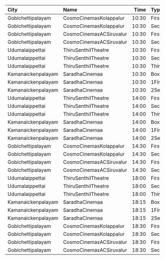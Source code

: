 | City               | Name                    |  Time | Type         | Price | Capacity | Booked |
| :----------------- | :---------------------- | ----: | :----------- | ----: | -------: | -----: |
| Gobichettipalayam  | CosmoCinemasKolappalur  | 10:30 | FirstClass   |  100₹ |      323 |    162 |
| Gobichettipalayam  | CosmoCinemasKolappalur  | 10:30 | SecondClass  |  100₹ |       24 |     12 |
| Gobichettipalayam  | CosmoCinemasACSiruvalur | 10:30 | FirstClass   |  100₹ |      203 |    101 |
| Gobichettipalayam  | CosmoCinemasACSiruvalur | 10:30 | SecondClass  |  100₹ |      103 |     51 |
| Udumalaippettai    | ThiruSenthilTheatre     | 10:30 | First        |  100₹ |      222 |    182 |
| Udumalaippettai    | ThiruSenthilTheatre     | 10:30 | Second       |   70₹ |      114 |    114 |
| Udumalaippettai    | ThiruSenthilTheatre     | 10:30 | Third        |   70₹ |      115 |    115 |
| Kamanaickenpalayam | SaradhaCinemaa          | 10:30 | Box          |  118₹ |       12 |     12 |
| Kamanaickenpalayam | SaradhaCinemaa          | 10:30 | 1FirstClass  |  100₹ |      235 |    187 |
| Kamanaickenpalayam | SaradhaCinemaa          | 10:30 | 2SecondClass |  100₹ |       74 |     74 |
| Udumalaippettai    | ThiruSenthilTheatre     | 14:00 | First        |  100₹ |      222 |    182 |
| Udumalaippettai    | ThiruSenthilTheatre     | 14:00 | Second       |   70₹ |      114 |    114 |
| Udumalaippettai    | ThiruSenthilTheatre     | 14:00 | Third        |   70₹ |      115 |    115 |
| Kamanaickenpalayam | SaradhaCinemaa          | 14:00 | Box          |  118₹ |       12 |     12 |
| Kamanaickenpalayam | SaradhaCinemaa          | 14:00 | 1FirstClass  |  100₹ |      235 |    187 |
| Kamanaickenpalayam | SaradhaCinemaa          | 14:00 | 2SecondClass |  100₹ |       74 |     74 |
| Gobichettipalayam  | CosmoCinemasKolappalur  | 14:30 | FirstClass   |  100₹ |      323 |    162 |
| Gobichettipalayam  | CosmoCinemasKolappalur  | 14:30 | SecondClass  |  100₹ |       24 |     12 |
| Gobichettipalayam  | CosmoCinemasACSiruvalur | 14:30 | FirstClass   |  100₹ |      203 |    101 |
| Gobichettipalayam  | CosmoCinemasACSiruvalur | 14:30 | SecondClass  |  100₹ |      103 |     51 |
| Udumalaippettai    | ThiruSenthilTheatre     | 18:00 | First        |  100₹ |      222 |    182 |
| Udumalaippettai    | ThiruSenthilTheatre     | 18:00 | Second       |   70₹ |      114 |    114 |
| Udumalaippettai    | ThiruSenthilTheatre     | 18:00 | Third        |   70₹ |      115 |    115 |
| Kamanaickenpalayam | SaradhaCinemaa          | 18:15 | Box          |  118₹ |       12 |     12 |
| Kamanaickenpalayam | SaradhaCinemaa          | 18:15 | 1FirstClass  |  100₹ |      235 |    187 |
| Kamanaickenpalayam | SaradhaCinemaa          | 18:15 | 2SecondClass |  100₹ |       74 |     74 |
| Gobichettipalayam  | CosmoCinemasKolappalur  | 18:30 | FirstClass   |  100₹ |      323 |    162 |
| Gobichettipalayam  | CosmoCinemasKolappalur  | 18:30 | SecondClass  |  100₹ |       24 |     12 |
| Gobichettipalayam  | CosmoCinemasACSiruvalur | 18:30 | FirstClass   |  100₹ |      203 |    101 |
| Gobichettipalayam  | CosmoCinemasACSiruvalur | 18:30 | SecondClass  |  100₹ |      103 |     51 |